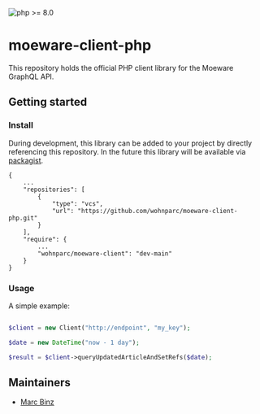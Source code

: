 
![php >= 8.0](https://img.shields.io/badge/php-%3E=_8.0-informational)

# moeware-client-php

This repository holds the official PHP client library for the Moeware GraphQL API.

## Getting started

### Install

During development, this library can be added to your project by directly referencing this repository.
In the future this library will be available via [packagist](https://packagist.org/).

```composer
{
    ...
    "repositories": [
        {
            "type": "vcs",
            "url": "https://github.com/wohnparc/moeware-client-php.git"
        }
    ],
    "require": {
        ...
        "wohnparc/moeware-client": "dev-main"
    }
}
```

### Usage

A simple example:

```php

$client = new Client("http://endpoint", "my_key");

$date = new DateTime("now - 1 day");

$result = $client->queryUpdatedArticleAndSetRefs($date);

```

## Maintainers

- [Marc Binz](https://github.com/marcbinz)
